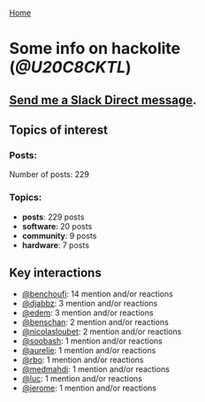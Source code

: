 [Home](https://kelu124.github.io/echommunity/)

# Some info on __hackolite__ (_@U20C8CKTL_)


## [Send me a Slack Direct message](https://echopen.slack.com/messages/@hackolite/).

## Topics of interest

### Posts: 

Number of posts: 229

### Topics:

* __posts__: 229 posts
* __software__: 20 posts
* __community__: 9 posts
* __hardware__: 7 posts

## Key interactions 

* [@benchoufi](./U0B47KC3S.md): 14 mention and/or reactions
* [@djabbz](./U2PFHNN3C.md): 3 mention and/or reactions
* [@edem](./U34N7NQNR.md): 3 mention and/or reactions
* [@benschan](./U1PKXQVDW.md): 2 mention and/or reactions
* [@nicolasloubet](./U04H8570R.md): 2 mention and/or reactions
* [@soobash](./U1PAGSKGU.md): 1 mention and/or reactions
* [@aurelie](./U37GZRZU6.md): 1 mention and/or reactions
* [@rbo](./U38HVMZ6K.md): 1 mention and/or reactions
* [@medmahdi](./U36QEPF51.md): 1 mention and/or reactions
* [@luc](./U0AAL4W13.md): 1 mention and/or reactions
* [@jerome](./U07UEJC2H.md): 1 mention and/or reactions
